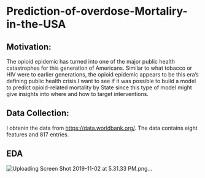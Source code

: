 # Prediction-of-overdose-Mortaliry-in-the-USA
## Motivation:

The opioid epidemic has turned into one of the major public health catastrophes for this generation of Americans. Similar to what tobacco or HIV were to earlier generations, the opioid epidemic appears to be this era’s defining public health crisis.I want to see if it was possible to build a model to predict opioid-related mortality by State  since this type of model might give insights into where and how to target interventions.

## Data Collection:
I obtenin the data from https://data.worldbank.org/. The data contains eight features and 817 entries.

## EDA

![Uploading Screen Shot 2019-11-02 at 5.31.33 PM.png…]()
